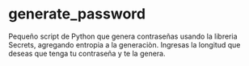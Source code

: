 # generate_password
Pequeño script de Python que genera contraseñas usando la libreria Secrets, agregando entropia a la generaciòn.
Ingresas la longitud que deseas que tenga tu contraseña y te la genera.
